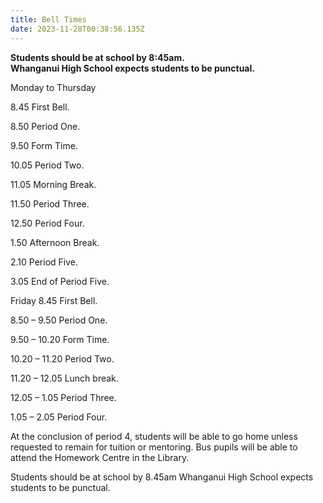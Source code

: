 ```yaml
---
title: Bell Times
date: 2023-11-28T00:38:56.135Z
---
```

**Students should be at school by 8:45am.\
Whanganui High School expects students to be punctual.**

Monday to Thursday

8.45      First Bell.

8.50      Period One.

9.50      Form Time.

10.05     Period Two.

11.05     Morning Break.

11.50     Period Three.

12.50     Period Four.

1.50      Afternoon Break.

2.10      Period Five.

3.05      End of Period Five.

Friday
8.45      First Bell.

8.50 – 9.50  Period One.

9.50 – 10.20  Form Time.

10.20 – 11.20 Period Two.

11.20 – 12.05 Lunch break.

12.05 – 1.05  Period Three.

1.05 – 2.05  Period Four.

At the conclusion of period 4, students will be able to go home unless requested to remain for 
tuition or mentoring. Bus pupils will be able to attend the Homework Centre in the Library.

Students should be at school by 8.45am
Whanganui High School expects students to be punctual.
